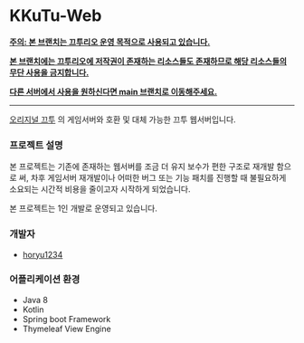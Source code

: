 # KKuTu-Web

<u>**주의: 본 브랜치는 끄투리오 운영 목적으로 사용되고 있습니다.**</u>

<u>**본 브랜치에는 끄투리오에 저작권이 존재하는 리소스들도 존재하므로 해당 리소스들의 무단 사용을 금지합니다.**</u>

<u>**다른 서버에서 사용을 원하신다면 main 브랜치로 이동해주세요.**</u>



---

[오리지널 끄투](https://github.com/JJoriping/KKuTu) 의 게임서버와 호환 및 대체 가능한 끄투 웹서버입니다.


### 프로젝트 설명
본 프로젝트는 기존에 존재하는 웹서버를 조금 더 유지 보수가 편한 구조로 재개발 함으로 써, 차후 게임서버 재개발이나 어떠한 버그 또는 기능 패치를 진행할 때 불필요하게 소요되는 시간적 비용을 줄이고자 시작하게 되었습니다.

본 프로젝트는 1인 개발로 운영되고 있습니다.

### 개발자
- [horyu1234](https://github.com/horyu1234)

### 어플리케이션 환경
- Java 8
- Kotlin
- Spring boot Framework
- Thymeleaf View Engine
